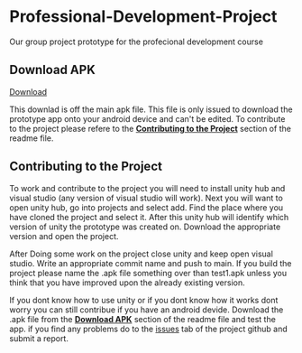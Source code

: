 # Professional-Development-Project
Our group project prototype for the profecional development course
## Download APK
[Download](https://github.com/Kisielekw/Professional-Development-Project/raw/master/Builds/test1.apk)

This downlad is off the main apk file. This file is only issued to download the prototype app onto your android device and can't be edited. To contribute to the project please refere to the [**Contributing to the Project**](#contributing-to-the-project) section of the readme file.
## Contributing to the Project
To work and contribute to the project you will need to install unity hub and visual studio (any version of visual studio will work). Next you will want to open unity hub, go into projects and select add. Find the place where you have cloned the project and select it. After this unity hub will identify which version of unity the prototype was created on. Download the appropriate version and open the project. 

After Doing some work on the project close unity and keep open visual studio. Write an appropriate commit name and push to main.
If you build the project please name the .apk file something over than test1.apk unless you think that you have improved upon the already existing version.

If you dont know how to use unity or if you dont know how it works dont worry you can still contribue if you have an android devide. Download the .apk file from the [**Download APK**](#download-apk) section of the readme file and test the app. if you find any problems do to the [issues](https://github.com/Kisielekw/Professional-Development-Project/issues) tab of the project github and submit a report.
